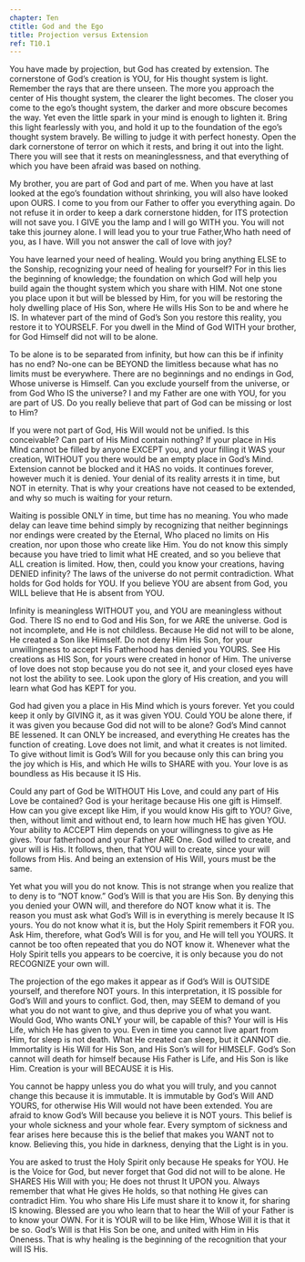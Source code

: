 ```yaml
---
chapter: Ten
ctitle: God and the Ego
title: Projection versus Extension
ref: T10.1
---
```


You have made by projection, but God has created by extension. The
cornerstone of God’s creation is YOU, for His thought system is light.
Remember the rays that are there unseen. The more you approach the
center of His thought system, the clearer the light becomes. The closer
you come to the ego’s thought system, the darker and more obscure
becomes the way. Yet even the little spark in your mind is enough to
lighten it. Bring this light fearlessly with you, and hold it up to the
foundation of the ego’s thought system bravely. Be willing to judge it
with perfect honesty. Open the dark cornerstone of terror on which it
rests, and bring it out into the light. There you will see that it rests
on meaninglessness, and that everything of which you have been afraid
was based on nothing.

My brother, you are part of God and part of me. When you have at last
looked at the ego’s foundation without shrinking, you will also have
looked upon OURS. I come to you from our Father to offer you everything
again. Do not refuse it in order to keep a dark cornerstone hidden, for
ITS protection will not save you. I GIVE you the lamp and I will go WITH
you. You will not take this journey alone. I will lead you to your true
Father,Who hath need of you, as I have. Will you not answer the call of
love with joy?

You have learned your need of healing. Would you bring anything ELSE to
the Sonship, recognizing your need of healing for yourself? For in this
lies the beginning of knowledge; the foundation on which God will help
you build again the thought system which you share with HIM. Not one
stone you place upon it but will be blessed by Him, for you will be
restoring the holy dwelling place of His Son, where He wills His Son to
be and where he IS. In whatever part of the mind of God’s Son you
restore this reality, you restore it to YOURSELF. For you dwell in the
Mind of God WITH your brother, for God Himself did not will to be alone.

To be alone is to be separated from infinity, but how can this be if
infinity has no end? No-one can be BEYOND the limitless because what has
no limits must be everywhere. There are no beginnings and no endings in
God, Whose universe is Himself. Can you exclude yourself from the
universe, or from God Who IS the universe? I and my Father are one with
YOU, for you are part of US. Do you really
believe that part of God can be missing or lost to Him?

If you were not part of God, His Will would not be unified. Is this
conceivable? Can part of His Mind contain nothing? If your place in His
Mind cannot be filled by anyone EXCEPT you, and your filling it WAS your
creation, WITHOUT you there would be an empty place in God’s Mind.
Extension cannot be blocked and it HAS no voids. It continues forever,
however much it is denied. Your denial of its reality arrests it in time,
but NOT in eternity. That is why your creations have not ceased to be
extended, and why so much is waiting for your return.

Waiting is possible ONLY in time, but time has no meaning. You who made
delay can leave time behind simply by recognizing that neither
beginnings nor endings were created by the Eternal, Who placed no limits
on His creation, nor upon those who create like Him. You do not know
this simply because you have tried to limit what HE created, and so you
believe that ALL creation is limited. How, then, could you know your
creations, having DENIED infinity? The laws of the universe do not
permit contradiction. What holds for God holds for YOU. If you believe
YOU are absent from God, you WILL believe that He is absent from YOU.

Infinity is meaningless WITHOUT you, and YOU are meaningless without
God. There IS no end to God and His Son, for we ARE the universe. God is
not incomplete, and He is not childless. Because He did not will to be
alone, He created a Son like Himself. Do not deny Him His Son, for your
unwillingness to accept His Fatherhood has denied you YOURS. See His
creations as HIS Son, for yours were created in honor of Him. The
universe of love does not stop because you do not see it, and your
closed eyes have not lost the ability to see. Look upon the glory of His
creation, and you will learn what God has KEPT for you.

God had given you a place in His Mind which is yours forever. Yet you
could keep it only by GIVING it, as it was given YOU. Could YOU be alone
there, if it was given you because God did not will to be alone? God’s
Mind cannot BE lessened. It can ONLY be increased, and everything He
creates has the function of creating. Love does not limit, and what it
creates is not limited. To give without limit is God’s Will for you
because only this can bring you
the joy which is His, and which He wills to SHARE with you. Your love is
as boundless as His because it IS His.

Could any part of God be WITHOUT His Love, and could any part of His
Love be contained? God is your heritage because His one gift is Himself.
How can you give except like Him, if you would know His gift to YOU?
Give, then, without limit and without end, to learn how much HE has
given YOU. Your ability to ACCEPT Him depends on your willingness to
give as He gives. Your fatherhood and your Father ARE One. God willed to
create, and your will is His. It follows, then, that YOU will to create,
since your will follows from His. And being an extension of His Will,
yours must be the same.

Yet what you will you do not know. This is not strange when you realize
that to deny is to “NOT know.” God’s Will is that you are His Son. By
denying this you denied your OWN will, and therefore do NOT know what it
is. The reason you must ask what God’s Will is in everything is merely
because It IS yours. You do not know what it is, but the Holy Spirit
remembers it FOR you. Ask Him, therefore, what God’s Will is for you,
and He will tell you YOURS. It cannot be too often repeated that you do
NOT know it. Whenever what the Holy Spirit tells you appears to be
coercive, it is only because you do not RECOGNIZE your own will.

The projection of the ego makes it appear as if God’s Will is OUTSIDE
yourself, and therefore NOT yours. In this interpretation, it IS
possible for God’s Will and yours to conflict. God, then, may SEEM to
demand of you what you do not want to give, and thus deprive you of what
you want. Would God, Who wants ONLY your will, be capable of this? Your
will is His Life, which He has given to you. Even in time you cannot
live apart from Him, for sleep is not death. What He created can sleep,
but it CANNOT die. Immortality is His Will for His Son, and His Son’s
will for HIMSELF. God’s Son cannot will death for himself because His
Father is Life, and His Son is like Him. Creation is your will BECAUSE
it is His.

You cannot be happy unless you do what you will truly, and you cannot
change this because it is immutable. It is immutable by God’s Will AND
YOURS, for otherwise His Will would not have been extended. You are
afraid to know God’s Will because you believe it is NOT yours. This
belief is your whole sickness and your whole fear.  Every symptom of
sickness and fear arises here because this is the belief that makes you
WANT not to know. Believing this, you hide in darkness, denying that the
Light is in you.

You are asked to trust the Holy Spirit only because He speaks for YOU.
He is the Voice for God, but never forget that God did not will to be
alone. He SHARES His Will with you; He does not thrust It UPON you.
Always remember that what He gives He holds, so that nothing He gives
can contradict Him. You who share His Life must share it to know it, for
sharing IS knowing. Blessed are you who learn that to hear the Will of
your Father is to know your OWN. For it is YOUR will to be like Him,
Whose Will it is that it be so. God’s Will is that His Son be one, and
united with Him in His Oneness. That is why healing is the beginning of
the recognition that your will IS His.

